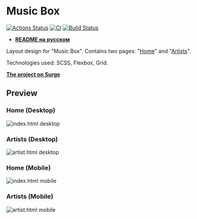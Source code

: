 # Music Box
[![Actions Status](https://github.com/VilerIT/layout-designer-project-lvl2/workflows/hexlet-check/badge.svg)](https://github.com/VilerIT/layout-designer-project-lvl2/actions)
[![CI](https://github.com/VilerIT/layout-designer-project-lvl2/actions/workflows/ci.yml/badge.svg)](https://github.com/VilerIT/layout-designer-project-lvl2/actions/workflows/ci.yml)
[![Build Status](https://travis-ci.com/VilerIT/layout-designer-project-lvl2.svg?branch=main)](https://travis-ci.com/VilerIT/layout-designer-project-lvl2)

* **[README на русском](./README.ru-RU.md)**

Layout design for "Music Box". Contains two pages: "[Home](https://viler-music-box.surge.sh/index.html)" and "[Artists](https://viler-music-box.surge.sh/artist.html)".

Technologies used: SCSS, Flexbox, Grid.

**[The project on Surge](https://viler-music-box.surge.sh/)**

## Preview

### Home (Desktop)
![index.html desktop](./assets/images/index-capture-desktop.png)

### Artists (Desktop)
![artist.html desktop](./assets/images/artist-capture-desktop.png)

### Home (Mobile)
![index.html mobile](./assets/images/index-capture-mobile.png)

### Artists (Mobile)
![artist.html mobile](./assets/images/artist-capture-mobile.png)
